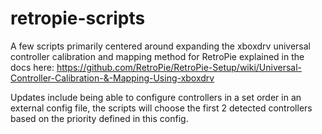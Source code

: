 # retropie-scripts

A few scripts primarily centered around expanding the xboxdrv universal controller calibration and mapping method for RetroPie explained in the docs here: https://github.com/RetroPie/RetroPie-Setup/wiki/Universal-Controller-Calibration-&-Mapping-Using-xboxdrv

Updates include being able to configure controllers in a set order in an external config file, the scripts will choose the first 2 detected controllers based on the priority defined in this config.
